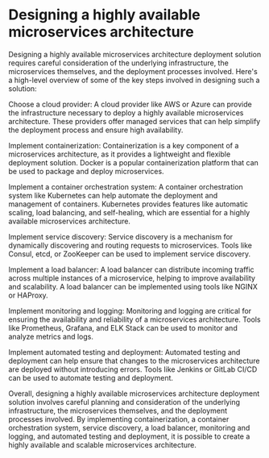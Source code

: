 # Designing a highly available microservices architecture

Designing a highly available microservices architecture deployment solution requires careful consideration of the underlying infrastructure, the microservices themselves, and the deployment processes involved. Here's a high-level overview of some of the key steps involved in designing such a solution:

Choose a cloud provider: A cloud provider like AWS or Azure can provide the infrastructure necessary to deploy a highly available microservices architecture. These providers offer managed services that can help simplify the deployment process and ensure high availability.

Implement containerization: Containerization is a key component of a microservices architecture, as it provides a lightweight and flexible deployment solution. Docker is a popular containerization platform that can be used to package and deploy microservices.

Implement a container orchestration system: A container orchestration system like Kubernetes can help automate the deployment and management of containers. Kubernetes provides features like automatic scaling, load balancing, and self-healing, which are essential for a highly available microservices architecture.

Implement service discovery: Service discovery is a mechanism for dynamically discovering and routing requests to microservices. Tools like Consul, etcd, or ZooKeeper can be used to implement service discovery.

Implement a load balancer: A load balancer can distribute incoming traffic across multiple instances of a microservice, helping to improve availability and scalability. A load balancer can be implemented using tools like NGINX or HAProxy.

Implement monitoring and logging: Monitoring and logging are critical for ensuring the availability and reliability of a microservices architecture. Tools like Prometheus, Grafana, and ELK Stack can be used to monitor and analyze metrics and logs.

Implement automated testing and deployment: Automated testing and deployment can help ensure that changes to the microservices architecture are deployed without introducing errors. Tools like Jenkins or GitLab CI/CD can be used to automate testing and deployment.

Overall, designing a highly available microservices architecture deployment solution involves careful planning and consideration of the underlying infrastructure, the microservices themselves, and the deployment processes involved. By implementing containerization, a container orchestration system, service discovery, a load balancer, monitoring and logging, and automated testing and deployment, it is possible to create a highly available and scalable microservices architecture.
